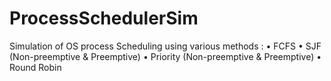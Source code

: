 # ProcessSchedulerSim

Simulation of OS process Scheduling using various methods : 
• FCFS 
• SJF	(Non-preemptive	&	Preemptive) 
• Priority	(Non-preemptive	&	Preemptive)
• Round	Robin
